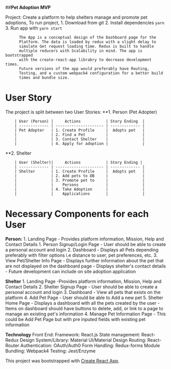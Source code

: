 ##**Pet Adoption MVP**

Project: Create a platform to help shelters manage and promote pet adoptions,
         To run project, 
            1. Download from git
            2. Install dependencies 
            ```yarn ```
            3. Run app with
            ```yarn start```
            
          The App is a conceptual design of the Dashboard page for the
          Platform. The data is loaded by redux with a slight delay to 
          simulate Get request loading time. Redux is built to handle 
          multiple reducers with Scalability in mind. The app is bootstrapped
          with the create-react-app librabry to decrease development times.
          Future versions of the app would preferably have Routing, 
          Testing, and a custom webpack4 configuration for a better build
          times and bundle size.

# User Story
  The project is split between two User Stories: 
  **1. Person (Pet Adopter)
    
        | User (Person) |     Actions           | Story Ending  |
        | ------------- | --------------------- | ------------- |
        | Pet Adopter   | 1. Create Profile     |  Adopts pet   |
        |               | 2. Find a Pet         |               |
        |               | 3. Contact Shelter    |               |
        |               | 4. Apply for adoption |               |
        
  **2. Shelter
    
        | User (Shelter)|     Actions           | Story Ending |
        | ------------- | --------------------- | ------------- |
        | Shelter       | 1. Create Profile     |  Adopts pet   |
        |               | 2. Add pets to DB     |               |
        |               | 3. Promote pet to     |               |
        |               |    Persons            |               |
        |               | 4. Take Adoption      |               |
        |               |    Applications       |               |
        
# Necessary Components for each User
  **Person:**
      1. Landing Page
          - Provides platform information, Mission, Help and Contact Details
      1. Person Signup/Login Page
          - User should be able to create a personal account and login
      2. Dashboard
          - Displays all Pets depending preferably with filter options 
            i.e distance to user, pet preferences, etc. 
      3. View Pet/Shelter Info Page
          - Displays further information about the pet that are not displayed
            on the dashboard page
          - Displays shelter's contact details
          - Future development can include on site adoption application
      
   **Shelter**
      1. Landing Page
          -Provides platform information, Mission, Help and Contact Details
      2. Shelter Signup Page
          - User should be able to create a personal account and login
      3. Dashboard
          - View all pets that exists on the platform
      4. Add Pet Page 
          - User should be able to Add a new pet
      5. Shelter Home Page
          - Displays a dashboard with all the pets created by the user
          - Items on dashboard should have buttons to delete, add, or link
            to a page to manage an existing pet's information
      4. Manage Pet Information Page
          - This could be Add Pet Page but with pre inputed fields with 
            existing pet information
            
**Technology**
   Front End:
      Framework:                  React.js
      State management:           React-Redux
      Design System/Library:      Material UI/Material Design
      Routing:                    React-Router
      Authentication:             OAuth/Auth0
      Form Handling:              Redux-forms
      Module Bundling:            Webpack4
      Testing:                    Jest/Enzyme

This project was bootstrapped with [Create React App](https://github.com/facebook/create-react-app).
